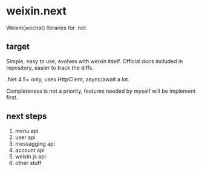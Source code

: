 # weixin.next
Weixin(wechat) libraries for .net

## target
Simple, easy to use, evolves with weixin itself. Official docs included in repository, easier to track the diffs.

.Net 4.5+ only, uses HttpClient, async/await a lot.

Completeness is not a priority, features needed by myself will be implement first.

## next steps

1. menu api
2. user api
3. messagging api
4. account api
5. weixin js api
6. other stuff
